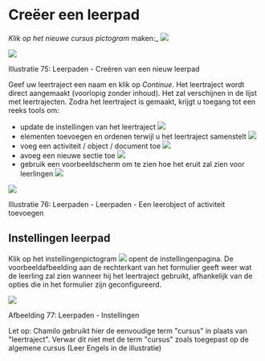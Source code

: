 # Creëer een leerpad

_Klik op het nieuwe cursus_ _pictogram_ maken:_ ![](../../.gitbook/assets/graphics13%20%283%29.png)

![](../../.gitbook/assets/graphics9%20%281%29.png)

Illustratie 75: Leerpaden - Creëren van een nieuw leerpad

Geef uw leertraject een naam en klik op _Continue_. Het leertraject wordt direct aangemaakt \(voorlopig zonder inhoud\). Het zal verschijnen in de lijst met leertrajecten. Zodra het leertraject is gemaakt, krijgt u toegang tot een reeks tools om:

* update de instellingen van het leertraject ![](../../.gitbook/assets/graphics8%20%284%29.png)
* elementen toevoegen en ordenen terwijl u het leertraject samenstelt ![](../../.gitbook/assets/graphics22%20%281%29.png)
* voeg een activiteit / object / document toe ![](../../.gitbook/assets/graphics23%20%284%29.png)
* avoeg een nieuwe sectie toe ![](../../.gitbook/assets/graphics19%20%284%29.png)
* gebruik een voorbeeldscherm om te zien hoe het eruit zal zien voor leerlingen ![](../../.gitbook/assets/graphics21%20%284%29.png)

![](../../.gitbook/assets/graphics10%20%281%29.png)

Illustratie 76: Leerpaden - Leerpaden - Een leerobject of activiteit toevoegen

## Instellingen leerpad <a id="learning-path-s-settings"></a>

Klik op het instellingenpictogram ![](../../.gitbook/assets/graphics20%20%283%29.png) opent de instellingenpagina. De voorbeeldafbeelding aan de rechterkant van het formulier geeft weer wat de leerling zal zien wanneer hij het leertraject gebruikt, afhankelijk van de opties die in het formulier zijn geconfigureerd.

![](../../.gitbook/assets/graphics11%20%281%29.png)

Afbeelding 77: Leerpaden - Instellingen

Let op: Chamilo gebruikt hier de eenvoudige term "cursus" in plaats van "leertraject". Verwar dit niet met de term "cursus" zoals toegepast op de algemene cursus \(Leer Engels in de illustratie\)


